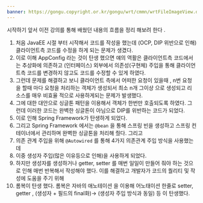 ```yaml
---
banner: https://gongu.copyright.or.kr/gongu/wrt/cmmn/wrtFileImageView.do?wrtSn=11288959&filePath=L2Rpc2sxL25ld2RhdGEvMjAxNS8wMi9DTFM2OS9OVVJJXzAwMV8wNDQ1X251cmltZWRpYV8yMDE1MTIwMw==&thumbAt=Y&thumbSe=b_tbumb&wrtTy=10006
---
```

시작하기 앞서 이전 강의를 통해 배웠던 내용의 흐름을 정리 해보려 한다 .

1. 처음 JavaEE 시절 부터 시작해서 코드를 작성을 했는데 (OCP, DIP 위반으로 인해)클라이언트측 코드를 수정을 하게 되는 문제가 생겼다. 
2. 이로 이해 AppConfig 라는 것이 탄생 했으면 얘의 역활은 클라이언트측 코드에서는 추상화에 의존하고 (인터페이스)  외부에서 의존성(구현체) 주입을 통해  클라이언트측 코드를 변경하지 않고도 코드를 수정할 수 있게 하였다. 
3. 그런데 문제를 해결하고 보니 클라이언트 측에서 어떠한 요청이 있을때 , n번 요청을 할때 마다 요청을 처리하는 객체가 생성되서 최소 n개 그이상 으로 생성되고 리소스를 매우 비효율 적으로 사용하게되는 문제가 발생했다. 
4. 그에 대한 대안으로 싱글톤 패턴을 이용해서 객체가 한번만 호출되도록 하였다. 그런데 이러한 코드는 완벽한 싱글톤이 아님으로 DIP를 위반하는 코드가 되었다. 
5. 이로 인해 Spring Framework가 탄생하게 되었다. 
6. 그리고 Spring Framework 에서는 `@bean` 을 통해 스프링 빈을 생성하고 스프링 컨테이너에서 관리하며 완벽한 싱글톤을 처리해 줬다. 그리고 
7. 의존 관계 주입을 위해 `@Autowired`  를 통해 4가지 의존관계 주입 방식을 사용했는데 
8. 이중 생성자 주입(많은 이유등으로 인해)을 사용하게 되었다. 
9. 하지만 생성자를 생성하거나 getter, setter 를 매번 일일이 만들어 줘야 하는 것으로 인해 매번 반복해서 작성해야 했다. 이를 해결하고 개발자가 코드의 퀄리티 및 작성에 도움을 주기 위해 
10. 롬복이 탄생 했다. 롬복은 자바의 애노테이션 을 이용해 어노태이션 한줄로 setter, getter , (생성자 + 필드의 final화)-> (생성자 주입 방식과 동일)  등 이 탄생했다. 

 
